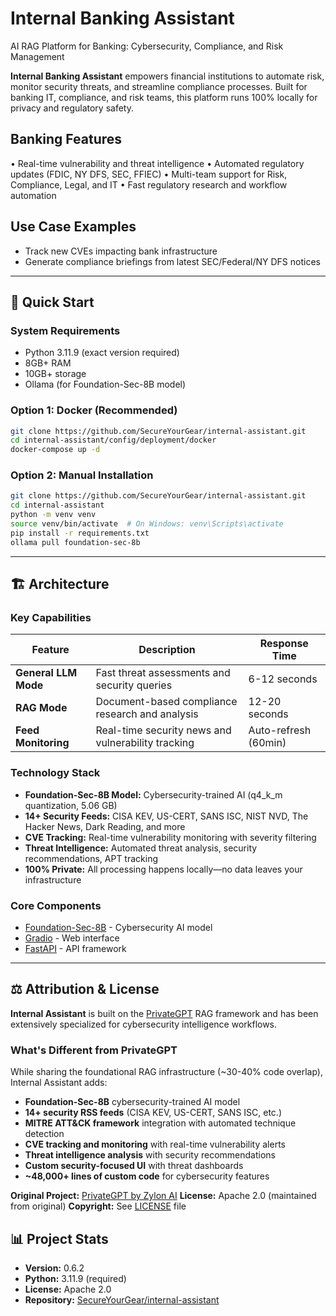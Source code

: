 # Internal Banking Assistant
AI RAG Platform for Banking: Cybersecurity, Compliance, and Risk Management

**Internal Banking Assistant** empowers financial institutions to automate risk, monitor security threats, and streamline compliance processes. Built for banking IT, compliance, and risk teams, this platform runs 100% locally for privacy and regulatory safety.

## Banking Features
• Real-time vulnerability and threat intelligence
• Automated regulatory updates (FDIC, NY DFS, SEC, FFIEC)
• Multi-team support for Risk, Compliance, Legal, and IT
• Fast regulatory research and workflow automation

## Use Case Examples
- Track new CVEs impacting bank infrastructure
- Generate compliance briefings from latest SEC/Federal/NY DFS notices

---

## 🚀 Quick Start
### System Requirements
- Python 3.11.9 (exact version required)
- 8GB+ RAM
- 10GB+ storage
- Ollama (for Foundation-Sec-8B model)

### Option 1: Docker (Recommended)
```bash
git clone https://github.com/SecureYourGear/internal-assistant.git
cd internal-assistant/config/deployment/docker
docker-compose up -d
```

### Option 2: Manual Installation
```bash
git clone https://github.com/SecureYourGear/internal-assistant.git
cd internal-assistant
python -m venv venv
source venv/bin/activate  # On Windows: venv\Scripts\activate
pip install -r requirements.txt
ollama pull foundation-sec-8b
```

---

## 🏗️ Architecture

### Key Capabilities
| Feature | Description | Response Time |
|---------|-------------|---------------|
| **General LLM Mode** | Fast threat assessments and security queries | 6-12 seconds |
| **RAG Mode** | Document-based compliance research and analysis | 12-20 seconds |
| **Feed Monitoring** | Real-time security news and vulnerability tracking | Auto-refresh (60min) |

### Technology Stack
- **Foundation-Sec-8B Model:** Cybersecurity-trained AI (q4_k_m quantization, 5.06 GB)
- **14+ Security Feeds:** CISA KEV, US-CERT, SANS ISC, NIST NVD, The Hacker News, Dark Reading, and more
- **CVE Tracking:** Real-time vulnerability monitoring with severity filtering
- **Threat Intelligence:** Automated threat analysis, security recommendations, APT tracking
- **100% Private:** All processing happens locally—no data leaves your infrastructure

### Core Components
- [Foundation-Sec-8B](https://huggingface.co/Foundation-Sec/Foundation-Sec-8B) - Cybersecurity AI model
- [Gradio](https://gradio.app/) - Web interface
- [FastAPI](https://fastapi.tiangolo.com/) - API framework

---

## ⚖️ Attribution & License
**Internal Assistant** is built on the [PrivateGPT](https://github.com/zylon-ai/private-gpt) RAG framework and has been extensively specialized for cybersecurity intelligence workflows.

### What's Different from PrivateGPT
While sharing the foundational RAG infrastructure (~30-40% code overlap), Internal Assistant adds:
- **Foundation-Sec-8B** cybersecurity-trained AI model
- **14+ security RSS feeds** (CISA KEV, US-CERT, SANS ISC, etc.)
- **MITRE ATT&CK framework** integration with automated technique detection
- **CVE tracking and monitoring** with real-time vulnerability alerts
- **Threat intelligence analysis** with security recommendations
- **Custom security-focused UI** with threat dashboards
- **~48,000+ lines of custom code** for cybersecurity features

**Original Project:** [PrivateGPT by Zylon AI](https://github.com/zylon-ai/private-gpt)
**License:** Apache 2.0 (maintained from original)
**Copyright:** See [LICENSE](LICENSE) file


## 📊 Project Stats
- **Version:** 0.6.2
- **Python:** 3.11.9 (required)
- **License:** Apache 2.0
- **Repository:** [SecureYourGear/internal-assistant](https://github.com/SecureYourGear/internal-assistant)
